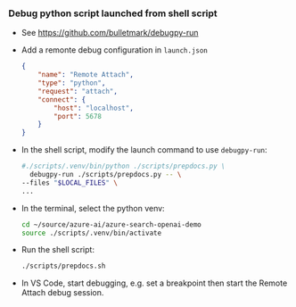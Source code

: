 ### Debug python script launched from shell script

- See https://github.com/bulletmark/debugpy-run
- Add a remonte debug configuration in `launch.json`
    ```json
    {
        "name": "Remote Attach",
        "type": "python",
        "request": "attach",
        "connect": {
            "host": "localhost",
            "port": 5678
        }
    }
    ```
- In the shell script, modify the launch command to use `debugpy-run`:
  ```sh
  #./scripts/.venv/bin/python ./scripts/prepdocs.py \
    debugpy-run ./scripts/prepdocs.py -- \
  --files "$LOCAL_FILES" \
  ...
  ```
- In the terminal, select the python venv:
    ```sh
    cd ~/source/azure-ai/azure-search-openai-demo
    source ./scripts/.venv/bin/activate
    ```

- Run the shell script:
    ```sh
    ./scripts/prepdocs.sh
    ```
- In VS Code, start debugging, e.g. set a breakpoint then start the Remote Attach debug session.
